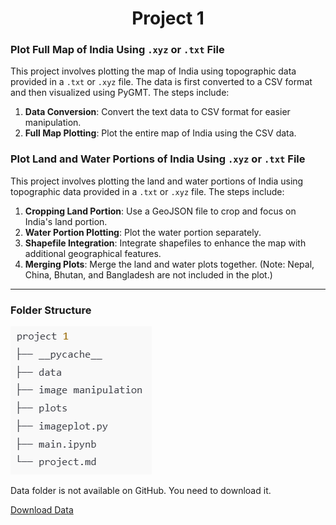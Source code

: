<h1 style="text-align: center;">Project 1</h1>


### Plot Full Map of India Using `.xyz` or `.txt` File

This project involves plotting the map of India using topographic data provided in a `.txt` or `.xyz` file. The data is first converted to a CSV format and then visualized using PyGMT. The steps include:

1. **Data Conversion**: Convert the text data to CSV format for easier manipulation.
2. **Full Map Plotting**: Plot the entire map of India using the CSV data.

### Plot Land and Water Portions of India Using `.xyz` or `.txt` File

This project involves plotting the land and water portions of India using topographic data provided in a `.txt` or `.xyz` file. The steps include:

1. **Cropping Land Portion**: Use a GeoJSON file to crop and focus on India's land portion.
2. **Water Portion Plotting**: Plot the water portion separately.
3. **Shapefile Integration**: Integrate shapefiles to enhance the map with additional geographical features.
4. **Merging Plots**: Merge the land and water plots together. (Note: Nepal, China, Bhutan, and Bangladesh are not included in the plot.)

---

### Folder Structure

![Folder Structure](./rough/image.png)

<p>Data folder is not available on GitHub. You need to download it.</p>

[Download Data](https://drive.google.com/drive/folders/185s6GPg_lCsxFv08o4BXslnWhguH9wIt?usp=drive_link)